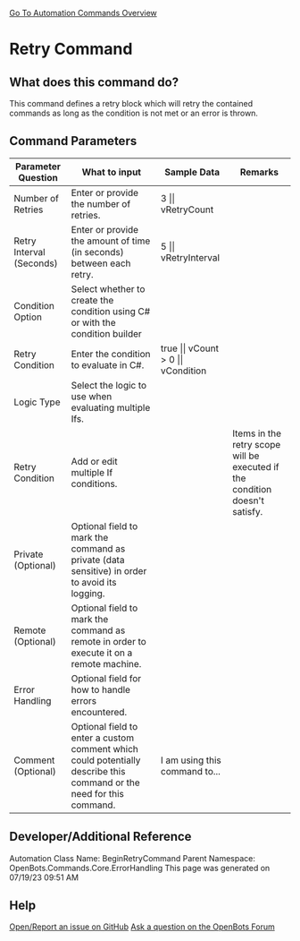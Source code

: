 <!--TITLE: Retry Command -->
<!-- SUBTITLE: a command in the Core Commands\Error Handling group. -->
[Go To Automation Commands Overview](/automation-commands)


# Retry Command


## What does this command do?
This command defines a retry block which will retry the contained commands as long as the condition is not met or an error is thrown.


## Command Parameters
| Parameter Question   	| What to input  	|  Sample Data 	| Remarks  	|
| ---                    | ---               | ---           | ---       |
|Number of Retries|Enter or provide the number of retries.|3 \|\| vRetryCount||
|Retry Interval (Seconds)|Enter or provide the amount of time (in seconds) between each retry.|5 \|\| vRetryInterval||
|Condition Option|Select whether to create the condition using C# or with the condition builder|||
|Retry Condition|Enter the condition to evaluate in C#.|true \|\| vCount > 0 \|\| vCondition||
|Logic Type|Select the logic to use when evaluating multiple Ifs.|||
|Retry Condition|Add or edit multiple If conditions.||Items in the retry scope will be executed if the condition doesn't satisfy.|
|Private (Optional)|Optional field to mark the command as private (data sensitive) in order to avoid its logging.|||
|Remote (Optional)|Optional field to mark the command as remote in order to execute it on a remote machine.|||
|Error Handling|Optional field for how to handle errors encountered.|||
|Comment (Optional)|Optional field to enter a custom comment which could potentially describe this command or the need for this command.|I am using this command to...||


## Developer/Additional Reference
Automation Class Name: BeginRetryCommand
Parent Namespace: OpenBots.Commands.Core.ErrorHandling
This page was generated on 07/19/23 09:51 AM


## Help
[Open/Report an issue on GitHub](https://github.com/OpenBotsAI/OpenBots.Studio/issues/new)
[Ask a question on the OpenBots Forum](https://openbots.ai/forums/)
